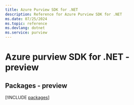 ```yaml
---
title: Azure Purview SDK for .NET
description: Reference for Azure Purview SDK for .NET
ms.date: 07/25/2024
ms.topic: reference
ms.devlang: dotnet
ms.service: purview
---
```

# Azure purview SDK for .NET - preview
## Packages - preview
[!INCLUDE [packages](purview-index.md)]